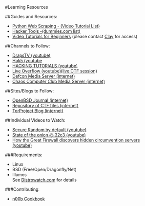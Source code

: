 #Learning Resources

##Guides and Resources:

- [Python Web Scraping - (Video Tutorial List)](https://github.com/TylerNakamura/Scrapy-Video-Tutorials)
- [Hacker Tools -(dummies.com list)](http://www.dummies.com/how-to/content/ethical-hackers-guide-to-tools-resources.html)
- [Video Tutorials for Beginners](https://drive.google.com/open?id=0B4zOl8CeWc7Yd2NVUE9OeU15QTg) (please contact [Clay](https://github.com/tylernakamura) for access)

##Channels to Follow:
- [DrapsTV (youtube)](https://www.youtube.com/channel/UCea5cMUa9xNU0kUtbRcTkqA)
- [Hak5 (youtube](https://www.youtube.com/channel/UC3s0BtrBJpwNDaflRSoiieQ)
- [HACKING TUTORIALS (youtube)](https://www.youtube.com/channel/UCbsn2kQwNxcIzHwbdDjzehA)
- [Live Overflow (youtube)(live CTF session)](https://www.youtube.com/channel/UClcE-kVhqyiHCcjYwcpfj9w)
- [Defcon Media Server (internet)](https://media.defcon.org/)
- [Chaos Computer Club Media Server (internet)](https://media.ccc.de/)

##Sites/Blogs to Follow:
- [OpenBSD Journal (internet)](http://undeadly.org/cgi?action=front)
- [Repository of CTF files (internet)](http://shell-storm.org/repo/CTF/)
- [TorProject Blog (internet)](https://blog.torproject.org/)

##Individual Videos to Watch:
- [Secure Random by default (youtube)](https://www.youtube.com/watch?v=xneBjc8z0DE)
- [State of the onion @ 32c3 (youtube)](https://www.youtube.com/watch?v=EXEUE__ap08)
- [How the Great Firewall discovers hidden circumvention servers (youtube)](https://www.youtube.com/watch?v=NgYdmRR7JtY)

###Requirements:
- Linux
- BSD (Free/Open/Dragonfly/Net)
- Illumos  
See [Distrowatch.com](https://distrowatch.com/) for details

###Contributing:
- [n00b Cookbook](https://github.com/allthroughthenight/Computer_Security_Learning_Resources/blob/master/n00b_Cookbook.md "n00b Cookbook")
